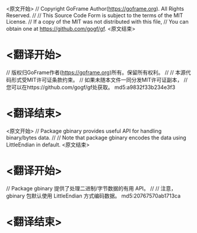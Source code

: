 
<原文开始>
// Copyright GoFrame Author(https://goframe.org). All Rights Reserved.
//
// This Source Code Form is subject to the terms of the MIT License.
// If a copy of the MIT was not distributed with this file,
// You can obtain one at https://github.com/gogf/gf.
<原文结束>

# <翻译开始>
// 版权归GoFrame作者(https://goframe.org)所有。保留所有权利。
//
// 本源代码形式受MIT许可证条款约束。
// 如果未随本文件一同分发MIT许可证副本，
// 您可以在https://github.com/gogf/gf处获取。 md5:a9832f33b234e3f3
# <翻译结束>


<原文开始>
// Package gbinary provides useful API for handling binary/bytes data.
//
// Note that package gbinary encodes the data using LittleEndian in default.
<原文结束>

# <翻译开始>
// Package gbinary 提供了处理二进制/字节数据的有用 API。
//
// 注意，gbinary 包默认使用 LittleEndian 方式编码数据。 md5:20767570ab1713ca
# <翻译结束>

